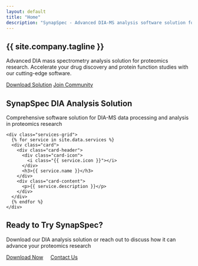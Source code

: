 ```yaml
---
layout: default
title: "Home"
description: "SynapSpec - Advanced DIA-MS analysis software solution for proteomics research and drug discovery"
---
```


<section class="hero">
  <div class="container">
    <h1>{{ site.company.tagline }}</h1>
    <p class="hero-subtitle">
      Advanced DIA mass spectrometry analysis solution for proteomics research.
      Accelerate your drug discovery and protein function studies with our cutting-edge software.
    </p>
    <div class="hero-actions">
      <a href="{{ '/download/' | relative_url }}" class="btn btn-large">Download Solution</a>
      <a href="https://github.com/bionsight/SynapSpec/discussions" class="btn btn-large">Join Community</a>
    </div>
  </div>
</section>

<section class="py-xl">
  <div class="container">
    <div class="section-header">
      <h2>SynapSpec DIA Analysis Solution</h2>
      <p class="section-subtitle">
        Comprehensive software solution for DIA-MS data processing and analysis in proteomics research
      </p>
    </div>

    <div class="services-grid">
      {% for service in site.data.services %}
      <div class="card">
        <div class="card-header">
          <div class="card-icon">
            <i class="{{ service.icon }}"></i>
          </div>
          <h3>{{ service.name }}</h3>
        </div>
        <div class="card-content">
          <p>{{ service.description }}</p>
        </div>
      </div>
      {% endfor %}
    </div>
  </div>
</section>

<section class="py-xl highlight-section">
  <div class="container text-center">
    <div class="section-header">
      <h2>Ready to Try SynapSpec?</h2>
      <p class="section-subtitle">
        Download our DIA analysis solution or reach out to discuss how it can advance your proteomics research
      </p>
    </div>
    <a href="{{ '/download/' | relative_url }}" class="btn btn-large btn-accent">Download Now</a>
    <a href="{{ '/contact/' | relative_url }}" class="btn btn-large btn-outline" style="margin-left: 1rem;">Contact Us</a>
  </div>
</section>
